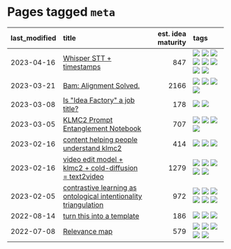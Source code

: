 # Pages tagged `meta`

|last_modified|title|est. idea maturity|tags
|:---|:---|---:|:---|
|2023-04-16|[Whisper STT + timestamps](../whisper-stt-plus-timestamps.md)|847|[![](https://img.shields.io/badge/tag-colab-48fb29)](../tags/colab.md) [![](https://img.shields.io/badge/tag-dataset-734214)](../tags/dataset.md) [![](https://img.shields.io/badge/tag-experimental-ff6770)](../tags/experimental.md) [![](https://img.shields.io/badge/tag-meta-c4c41f)](../tags/meta.md) [![](https://img.shields.io/badge/tag-prompting-112e27)](../tags/prompting.md) [![](https://img.shields.io/badge/tag-publicgood-a9524c)](../tags/publicgood.md) [![](https://img.shields.io/badge/tag-stability-53417a)](../tags/stability.md) [![](https://img.shields.io/badge/tag-tooling-da6994)](../tags/tooling.md)|
|2023-03-21|[Bam: Alignment Solved.](../ezmode_alignment.md)|2166|[![](https://img.shields.io/badge/tag-alignment-92ab1c)](../tags/alignment.md) [![](https://img.shields.io/badge/tag-dataset-734214)](../tags/dataset.md) [![](https://img.shields.io/badge/tag-experimental-ff6770)](../tags/experimental.md) [![](https://img.shields.io/badge/tag-meta-c4c41f)](../tags/meta.md)|
|2023-03-08|[Is "Idea Factory" a job title?](../idea_factory.md)|178|[![](https://img.shields.io/badge/tag-meta-c4c41f)](../tags/meta.md) [![](https://img.shields.io/badge/tag-wip-a4124b)](../tags/wip.md)|
|2023-03-05|[KLMC2 Prompt Entanglement Notebook](../klmc2-prompt-entanglement.md)|707|[![](https://img.shields.io/badge/tag-meta-c4c41f)](../tags/meta.md) [![](https://img.shields.io/badge/tag-prompting-112e27)](../tags/prompting.md) [![](https://img.shields.io/badge/tag-tooling-da6994)](../tags/tooling.md) [![](https://img.shields.io/badge/tag-wip-a4124b)](../tags/wip.md)|
|2023-02-16|[content helping people understand klmc2](../explaining_klmc2.md)|414|[![](https://img.shields.io/badge/tag-meta-c4c41f)](../tags/meta.md) [![](https://img.shields.io/badge/tag-tooling-da6994)](../tags/tooling.md) [![](https://img.shields.io/badge/tag-wip-a4124b)](../tags/wip.md)|
|2023-02-16|[video edit model + klmc2 + cold-diffusion = text2video](../video-edit-model-over-init-video.md)|1279|[![](https://img.shields.io/badge/tag-animation-12f6d5)](../tags/animation.md) [![](https://img.shields.io/badge/tag-meta-c4c41f)](../tags/meta.md) [![](https://img.shields.io/badge/tag-publicgood-a9524c)](../tags/publicgood.md) [![](https://img.shields.io/badge/tag-stability-53417a)](../tags/stability.md) [![](https://img.shields.io/badge/tag-tooling-da6994)](../tags/tooling.md)|
|2023-02-05|[contrastive learning as ontological intentionality triangulation](../contrastive_learning_as_ontological_intentionality_triangulation.md)|972|[![](https://img.shields.io/badge/tag-meta-c4c41f)](../tags/meta.md) [![](https://img.shields.io/badge/tag-philosophy-5e378d)](../tags/philosophy.md) [![](https://img.shields.io/badge/tag-semiotics-394ee4)](../tags/semiotics.md) [![](https://img.shields.io/badge/tag-synesthesia-cc5ed7)](../tags/synesthesia.md) [![](https://img.shields.io/badge/tag-theory-dd597e)](../tags/theory.md) [![](https://img.shields.io/badge/tag-wip-a4124b)](../tags/wip.md)|
|2022-08-14|[turn this into a template](../benchwarmers-template.md)|186|[![](https://img.shields.io/badge/tag-meta-c4c41f)](../tags/meta.md) [![](https://img.shields.io/badge/tag-tooling-da6994)](../tags/tooling.md) [![](https://img.shields.io/badge/tag-wip-a4124b)](../tags/wip.md)|
|2022-07-08|[Relevance map](../Relevance_map.md)|579|[![](https://img.shields.io/badge/tag-meta-c4c41f)](../tags/meta.md) [![](https://img.shields.io/badge/tag-prompting-112e27)](../tags/prompting.md) [![](https://img.shields.io/badge/tag-publication-997e5)](../tags/publication.md) [![](https://img.shields.io/badge/tag-stability-53417a)](../tags/stability.md) [![](https://img.shields.io/badge/tag-tooling-da6994)](../tags/tooling.md)|